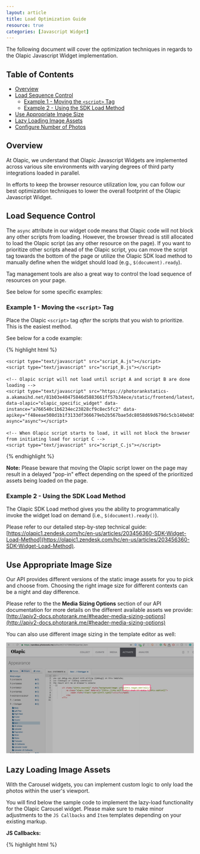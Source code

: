 ```yaml
---
layout: article
title: Load Optimization Guide
resource: true
categories: [Javascript Widget]
---
```


The following document will cover the optimization techniques in regards to the Olapic Javascript Widget implementation.

## Table of Contents

- [Overview](#overview)
- [Load Sequence Control](#load-sequence-control)
  - [Example 1 - Moving the `<script>` Tag](#example---moving-the-script-tag)
  - [Example 2 - Using the SDK Load Method](#example---using-the-sdk-load-method)
- [Use Appropriate Image Size](#use-appropriate-image-size)
- [Lazy Loading Image Assets](#lazy-loading-image-assets)
- [Configure Number of Photos](#configure-number-of-photos)

## Overview
At Olapic, we understand that Olapic Javascript Widgets are implemented across various site environments with varying degrees of third party integrations loaded in parallel.

In efforts to keep the browser resource utilization low, you can follow our best optimization techniques to lower the overall footprint of the Olapic Javascript Widget.

## Load Sequence Control
The `async` attribute in our widget code means that Olapic code will not block any other scripts from loading. However, the browser thread is still allocated to load the Olapic script (as any other resource on the page). If you want to prioritize other scripts ahead of the Olapic script, you can move the script tag towards the bottom of the page or utilize the Olapic SDK load method to manually define when the widget should load (e.g., `$(document).ready`).

Tag management tools are also a great way to control the load sequence of resources on your page.

See below for some specific examples:

### Example 1 - Moving the `<script>` Tag
Place the Olapic `<script>` tag _after_ the scripts that you wish to prioritize. This is the easiest method.

See below for a code example:

{% highlight html %}
<html>
<head>
    <meta charset="UTF-8">
    <title>Example</title>
</head>
<body>
    <div id="olapic_specific_widget"></div>

    <script type="text/javascript" src="script_A.js"></script>
    <script type="text/javascript" src="script_B.js"></script>

    <!-- Olapic script will not load until script A and script B are done loading -->
    <script type="text/javascript" src="https://photorankstatics-a.akamaihd.net/81b03e40475846d5883661ff57b34ece/static/frontend/latest/build.min.js"  data-olapic="olapic_specific_widget" data-instance="a766540c1b6234ec23828cf9c8ec5fc2" data-apikey="f48eeae508d1b1f3133df366679eb2b567bae5dc8058d69d679dc5cb140eb857" async="async"></script>

    <!-- When Olapic script starts to load, it will not block the browser from initiating load for script C -->
    <script type="text/javascript" src="script_C.js"></script>
</body>
</html>
{% endhighlight %}

**Note:** Please beware that moving the Olapic script lower on the page may result in a delayed "pop-in" effect depending on the speed of the prioritized assets being loaded on the page.

### Example 2 - Using the SDK Load Method 
The Olapic SDK Load method gives you the ability to programmatically invoke the widget load on demand (i.e., `$(document).ready()`).

Please refer to our detailed step-by-step technical guide: [https://olapic1.zendesk.com/hc/en-us/articles/203456360-SDK-Widget-Load-Method](https://olapic1.zendesk.com/hc/en-us/articles/203456360-SDK-Widget-Load-Method).

## Use Appropriate Image Size
Our API provides different versions of the static image assets for you to pick and choose from. Choosing the right image size for different contexts can be a night and day difference.

Please refer to the the **Media Sizing Options** section of our API documentation for more details on the different available assets we provide: [http://apiv2-docs.photorank.me/#header-media-sizing-options](http://apiv2-docs.photorank.me/#header-media-sizing-options)

You can also use different image sizing in the template editor as well:

![](../img/optimization-js-template.jpg)

## Lazy Loading Image Assets
With the Carousel widgets, you can implement custom logic to only load the photos within the user's viewport.

You will find below the sample code to implement the lazy-load functionality for the Olapic Carousel widget. Please make sure to make minor adjustments to the `JS Callbacks` and `Item` templates depending on your existing markup.

**JS Callbacks:**

{% highlight html %}
<script type="text/javascript">
var OlapicCallback = OlapicCallback || {};
OlapicCallback.olapicSliderAfterRender = function(w){
    var $self = oQuery('#' + w.wrapperId);
    var firstLoad = Math.ceil(window.screen.availWidth / 277) + 1;
    
    oQuery('.olapic-carousel .olapic-item', $self).each(function(i, val) { 
        if (i < firstLoad) {
            oQuery(this).css('background-image','url(' + oQuery(this).attr('data-image') + ')').data( 'loaded' , '1' );
        }
    });
    oQuery('.olapic-nav-button', $self).click(function() {
        var $previous = oQuery('.olapic-carousel .olapic-item', $self).filter(function() { 
            return oQuery(this).data('loaded') != true 
        });
        
        if ( oQuery(this).hasClass('olapic-nav-next') ) {
            $previous.first().css('background-image','url(' + $previous.first().attr('data-image') + ')').data('loaded','1');
        } else {
            $previous.last().css('background-image','url(' + $previous.last().attr('data-image') + ')').data('loaded','1');
        }
    });
};
</{{!}}script>
{% endhighlight %}

**Item:**

{% highlight html %}
<li class="{{this.source}}">
  <a href="#" class="olapic-item" data-url="{{this._links.self.href}}" title="{{this.caption}}" data-image="{{this.images.mobile}}">
    <span class="olapic-type-{{this.type}}"><i></i></span>
  </a>
</li>
{% endhighlight %}

## Configure Number of Photos
You can optimize the number of photos that initially loads for widgets depending on the use case. 

You can configure this in the respective Widget Configurations:

![](../img/optimization-widget-config.jpg)

